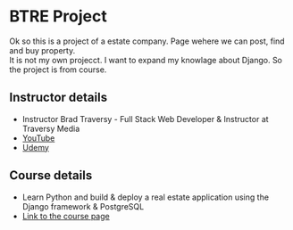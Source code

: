 # BTRE Project
Ok so this is a project of a estate company. Page wehere we can post, find and buy property.</br>
It is not my own projecct. I want to expand my knowlage about Django. So the project is from course.
## Instructor details
- Instructor Brad Traversy - Full Stack Web Developer & Instructor at Traversy Media</br>
- [YouTube](https://www.youtube.com/user/TechGuyWeb)</br>
- [Udemy](https://www.udemy.com/user/brad-traversy/)</br>
## Course details
- Learn Python and build & deploy a real estate application using the Django framework & PostgreSQL<br/>
- [Link to the course page](https://www.udemy.com/course/python-django-dev-to-deployment/)
